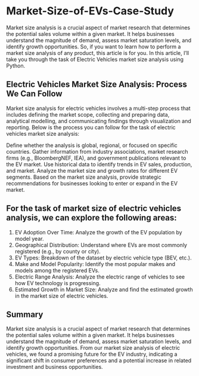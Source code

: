 # Market-Size-of-EVs-Case-Study

Market size analysis is a crucial aspect of market research that determines the potential sales volume within a given market. It helps businesses understand the magnitude of demand, assess market saturation levels, and identify growth opportunities. So, if you want to learn how to perform a market size analysis of any product, this article is for you. In this article, I’ll take you through the task of Electric Vehicles market size analysis using Python.

## Electric Vehicles Market Size Analysis: Process We Can Follow

Market size analysis for electric vehicles involves a multi-step process that includes defining the market scope, collecting and preparing data, analytical modelling, and communicating findings through visualization and reporting. Below is the process you can follow for the task of electric vehicles market size analysis:

Define whether the analysis is global, regional, or focused on specific countries.
Gather information from industry associations, market research firms (e.g., BloombergNEF, IEA), and government publications relevant to the EV market.
Use historical data to identify trends in EV sales, production, and market.
Analyze the market size and growth rates for different EV segments.
Based on the market size analysis, provide strategic recommendations for businesses looking to enter or expand in the EV market.

## For the task of market size of electric vehicles analysis, we can explore the following areas:

1. EV Adoption Over Time: Analyze the growth of the EV population by model year.
2. Geographical Distribution: Understand where EVs are most commonly registered (e.g., by county or city).
3. EV Types: Breakdown of the dataset by electric vehicle type (BEV, etc.).
4. Make and Model Popularity: Identify the most popular makes and models among the registered EVs.
5. Electric Range Analysis: Analyze the electric range of vehicles to see how EV technology is progressing.
6. Estimated Growth in Market Size: Analyze and find the estimated growth in the market size of electric vehicles.


## Summary

Market size analysis is a crucial aspect of market research that determines the potential sales volume within a given market. It helps businesses understand the magnitude of demand, assess market saturation levels, and identify growth opportunities. From our market size analysis of electric vehicles, we found a promising future for the EV industry, indicating a significant shift in consumer preferences and a potential increase in related investment and business opportunities.
